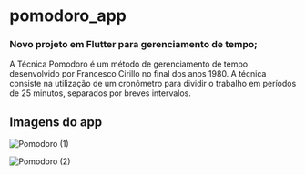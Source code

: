 # pomodoro_app

### Novo projeto em Flutter para gerenciamento de tempo;

A Técnica Pomodoro é um método de gerenciamento de tempo desenvolvido por Francesco Cirillo no final dos anos 1980. A técnica consiste na utilização de um cronômetro para dividir o trabalho em períodos de 25 minutos, separados por breves intervalos.

## Imagens do app

![Pomodoro (1)](https://user-images.githubusercontent.com/32388157/153866485-850e5fce-81ce-4343-abec-be90f10a7f92.jpeg)

![Pomodoro (2)](https://user-images.githubusercontent.com/32388157/153866490-0e51f3ed-9729-48dc-aa3a-f8b8108c0877.jpeg)
